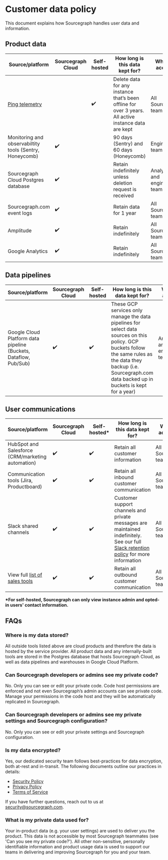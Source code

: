 # Customer data policy

This document explains how Sourcegraph handles user data and information.

## Product data

| Source/platform | Sourcegraph Cloud | Self-hosted | How long is this data kept for? | Who has access? |
|------------------------------------------------------------------|--------------------|--------------------|------------------------------------------------------------------------------------------------------------------------------------------------------------------------------------------------------|-----------------|
| [Ping telemetry](https://docs.sourcegraph.com/admin/pings) | | ✔️ | Delete data for any instance that’s been offline for over 3 years. All active instance data are kept | All Sourcegraph teammates |
| Monitoring and observabiltity tools (Sentry, Honeycomb) | ✔️ | | 90 days (Sentry) and 60 days (Honeycomb) | Engineering teams |
| Sourcegraph Cloud Postgres database | ✔️ | | Retain indefinitely unless deletion request is received | Analytics and engineering teams |
Sourcegraph.com event logs | ✔️ | | Retain data for 1 year | All Sourcegraph teammates |
| Amplitude | ✔️ | | Retain indefinitely | All Sourcegraph teammates |
| Google Analytics | ✔️ | | Retain indefinitely | All Sourcegraph teammates |

## Data pipelines

| Source/platform | Sourcegraph Cloud | Self-hosted | How long is this data kept for? | Who has access? |
|------------------------------------------------------------------|--------------------|--------------------|------------------------------------------------------------------------------------------------------------------------------------------------------------------------------------------------------|-----------------|
| Google Cloud Platform data pipeline (Buckets, Dataflow, Pub/Sub) | ✔️ | ✔️ | These GCP services only manage the data pipelines for select data sources on this policy. GCP buckets follow the same rules as the data they backup (i.e. Sourcegraph.com data backed up in buckets is kept for a year) | Analytics and engineering teams |


## User communications

| Source/platform | Sourcegraph Cloud | Self-hosted* | How long is this data kept for? | Who can access it? |
|---------------------------------------------------|--------------------|---------------------|------------------------------------------------------------------------------------------------------|--------------------|
| HubSpot and Salesforce (CRM/marketing automation) | ✔️ | ✔️ | Retain all customer information | All Sourcegraph teammates |
| Communication tools (Jira, Productboard) | ✔️ | ✔️ | Retain all inbound customer communication | All Sourcegraph teammates |
| Slack shared channels | ✔️ | ✔️ | Customer support channels and private messages are maintained indefinitely. See our full [Slack retention policy](../../communication/team_chat.md#retention) for more information | All Sourcegraph teammates |
| View full [list of sales tools](../../sales/onboarding/index.md#getting-started) | ✔️ | ✔️ | Retain all outbound customer communication | All Sourcegraph teammates |

<b>*For self-hosted, Sourcegraph can only view instance admin and opted-in users' contact information.</b>

## FAQs

### Where is my data stored?

All outside tools listed above are cloud products and therefore the data is hosted by the service provider. All product data and any internally-built tools are stored in the Postgres database that hosts Sourcegraph Cloud, as well as data pipelines and warehouses in Google Cloud Platform.

### Can Sourcegraph developers or admins see my private code?

No. Only you can see or edit your private code. Code host permissions are enforced and not even Sourcegraph’s admin accounts can see private code. Manage your permissions in the code host and they will be automatically replicated in Sourcegraph.

### Can Sourcegraph developers or admins see my private settings and Sourcegraph configuration?

No. Only you can see or edit your private settings and Sourcegraph configuration.

### Is my data encrypted?

Yes, our dedicated security team follows best-practices for data encryption, both at-rest and in-transit. The following documents outline our practices in details:

- [Security Policy](https://about.sourcegraph.com/security/)
- [Privacy Policy](https://about.sourcegraph.com/privacy/)
- [Terms of Service](https://about.sourcegraph.com/terms-dotcom)

If you have further questions, reach out to us at [security@sourcegraph.com](mailto:security@sourcegraph.com).

### What is my private data used for?

Your in-product data (e.g. your user settings) are used to deliver you the product. This data is not accessible by most Sourcegraph teammates (see 'Can you see my private code?'). All other non-sensitive, personally identifiable information and product usage data is used to support our teams in delivering and improving Sourcegraph for you and your team.
